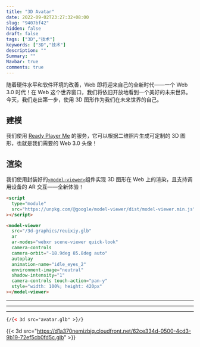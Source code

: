 ```yaml
---
title: "3D Avatar"
date: 2022-09-02T23:27:32+08:00
slug: "9407bf42"
hidden: false
draft: false
tags: ["3D","技术"]
keywords: ["3D","技术"]
description: ""
Summary: ""
Navbar: true
comments: true
---
```


随着硬件水平和软件环境的改善，Web 即将迎来自己的全新时代——一个 Web 3.0 时代！在 Web 这个世界窗口，我们将依旧开放地看到一个美好的未来世界。今天，我们走出第一步，使用 3D 图形作为我们在未来世界的自己。

<!--more-->

## 建模

我们使用 [Ready Player Me](https://readyplayer.me/) 的服务，它可以根据二维照片生成可定制的 3D 图形，也就是我们需要的 Web 3.0 头像！

## 渲染

我们使用封装好的[`<model-viewer>`](https://modelviewer.dev/)组件实现 3D 图形在 Web 上的渲染，且支持调用设备的 AR 交互——全新体验！

```html
<script
  type="module"
  src="https://unpkg.com/@google/model-viewer/dist/model-viewer.min.js"
></script>

<model-viewer
  src="/3d-graphics/reuixiy.glb"
  ar
  ar-modes="webxr scene-viewer quick-look"
  camera-controls
  camera-orbit="-18.9deg 85.8deg auto"
  autoplay
  animation-name="idle_eyes_2"
  environment-image="neutral"
  shadow-intensity="1"
  camera-controls touch-action="pan-y" 
  style="width: 100%; height: 420px"
></model-viewer>
```

<script type="module" src="https://unpkg.com/@google/model-viewer/dist/model-viewer.min.js"></script>

<model-viewer
  src="avatar.glb"
  ar
  ar-modes="webxr scene-viewer quick-look"
  camera-controls
  camera-orbit="-18.9deg 85.8deg auto"
  autoplay
  animation-name="idle_eyes_2"
  environment-image="neutral"
  shadow-intensity="1"
  style="width: 100%; height: 420px">
</model-viewer>

---

<model-viewer 
  alt="Neil" 
  src="https://modelviewer.dev/shared-assets/models/NeilArmstrong.glb" 
  ar 
  ar-modes="webxr scene-viewer quick-look" 
  environment-image="https://modelviewer.dev/shared-assets/environments/moon_1k.hdr" 
  poster="https://modelviewer.dev/shared-assets/models/NeilArmstrong.webp" 
  shadow-intensity="1" 
  style="width: 100%; height: 420px"
  camera-controls touch-action="pan-y">
</model-viewer>

---


---

```html
{/{< 3d src="avatar.glb" >}/}
```

{{< 3d src="https://d1a370nemizbjq.cloudfront.net/62ce334d-0500-4cd3-9b19-72ef5cb0fd5c.glb" >}}

